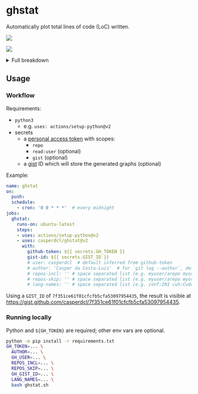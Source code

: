 # ghstat

Automatically plot total lines of code (LoC) written.

![](https://gist.githubusercontent.com/casperdcl/7f351ce61f01cfcfb5cfa53097954435/raw/ghstats-5.svg)

![](https://gist.githubusercontent.com/casperdcl/7f351ce61f01cfcfb5cfa53097954435/raw/ghstats-a.png)

<details><summary>Full breakdown</summary><img src="https://gist.githubusercontent.com/casperdcl/7f351ce61f01cfcfb5cfa53097954435/raw/ghstats-b-full.png"/></details>

## Usage

### Workflow

Requirements:

- `python3`
  + e.g. `uses: actions/setup-python@v2`
- secrets
  + a [personal access token][PAT] with scopes:
    + `repo`
    + `read:user` (optional)
    + `gist` (optional)
  + a [gist] ID which will store the generated graphs (optional)

[PAT]: https://github.com/settings/tokens
[gist]: https://docs.github.com/en/free-pro-team@latest/github/writing-on-github/editing-and-sharing-content-with-gists

Example:

```yaml
name: ghstat
on:
  push:
  schedule:
    - cron: '0 0 * * *'  # every midnight
jobs:
  ghstat:
    runs-on: ubuntu-latest
    steps:
    - uses: actions/setup-python@v2
    - uses: casperdcl/ghstat@v2
      with:
        github-token: ${{ secrets.GH_TOKEN }}
        gist-id: ${{ secrets.GIST_ID }}
        # user: casperdcl  # default inferred from github-token
        # author: 'Casper da Costa-Luis'  # for `git log --author`, default inferred
        # repos-incl: '' # space separated list (e.g. myuser/arepo myorg/arepo)
        # repos-skip: '' # space separated list (e.g. myuser/arepo myorg/arepo conda-forge)
        # lang-names: '' # space separated list (e.g. conf:INI cuh:Cuda)
```

Using a `GIST_ID` of `7f351ce61f01cfcfb5cfa53097954435`, the result is visible at https://gist.github.com/casperdcl/7f351ce61f01cfcfb5cfa53097954435.

### Running locally

Python and `${GH_TOKEN}` are required; other env vars are optional.

```bash
python -m pip install -r requirements.txt
GH_TOKEN=... \
  AUTHOR=... \
  GH_USER=... \
  REPOS_INCL=... \
  REPOS_SKIP=... \
  GH_GIST_ID=... \
  LANG_NAMES=... \
  bash ghstat.sh
```
